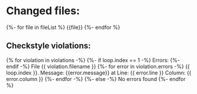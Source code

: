 Changed files:
==============
{%- for file in fileList %}
  {{file}}
{%- endfor %}

Checkstyle violations:
----------------------
{% for violation in violations -%}
  {%- if loop.index == 1 -%}
    Errors:
  {%- endif -%}
  File {{ violation.filename }}
  {%- for error in violation.errors -%}
    {{ loop.index }}. Message: {{error.message}} at Line: {{ error.line }} Column: {{ error.column }}
  {%- endfor -%}
{%- else -%}
  No errors found
{%- endfor %}
